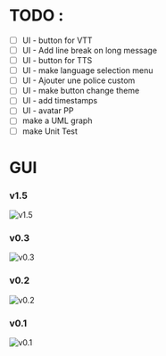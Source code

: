 # TODO :


-   [ ] UI - button for VTT
-   [ ] UI - Add line break on long message
-   [ ] UI - button for TTS
-   [ ] UI - make language selection menu
-   [ ] UI - Ajouter une police custom
-   [ ] UI - make button change theme
-   [ ] UI - add timestamps
-   [ ] UI - avatar PP
-   [ ] make a UML graph
-   [ ] make Unit Test 

# GUI

### v1.5

![v1.5](https://gitlab.istic.univ-rennes1.fr/arallain/avatar_project/-/raw/master/v4.gif)

### v0.3

![v0.3](https://gitlab.istic.univ-rennes1.fr/arallain/tpavatar/-/raw/master/Prototype%203.gif)

### v0.2

![v0.2](https://gitlab.istic.univ-rennes1.fr/arallain/tpavatar/-/raw/master/Prototype%202.gif)

### v0.1

![v0.1](https://gitlab.istic.univ-rennes1.fr/arallain/tpavatar/-/raw/master/Prototype%201.gif)

